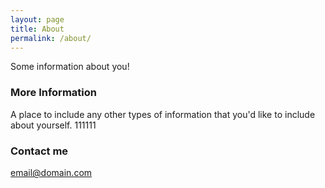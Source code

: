 ```yaml
---
layout: page
title: About
permalink: /about/
---
```


Some information about you!

### More Information

A place to include any other types of information that you'd like to include about yourself.
111111

### Contact me

[email@domain.com](mailto:email@domain.com)
